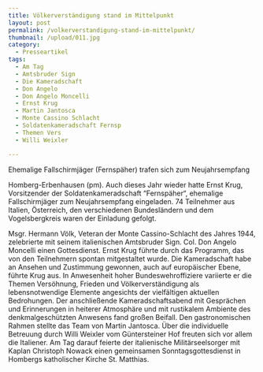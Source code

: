 ```yaml
---
title: Völkerverständigung stand im Mittelpunkt
layout: post
permalink: /volkerverstandigung-stand-im-mittelpunkt/
thumbnail: /upload/011.jpg
category:
  - Presseartikel
tags:
  - Am Tag
  - Amtsbruder Sign
  - Die Kameradschaft
  - Don Angelo
  - Don Angelo Moncelli
  - Ernst Krug
  - Martin Jantosca
  - Monte Cassino Schlacht
  - Soldatenkameradschaft Fernsp
  - Themen Vers
  - Willi Weixler

---
```

Ehemalige Fallschirmjäger (Fernspäher) trafen sich zum Neujahrsempfang

Homberg-Erbenhausen (pm). Auch dieses Jahr wieder hatte Ernst Krug, Vorsitzender der Soldatenkameradschaft “Fernspäher“, ehemalige Fallschirmjäger zum Neujahrsempfang eingeladen. 74 Teilnehmer aus Italien, Österreich, den verschiedenen Bundesländern und dem Vogelsbergkreis waren der Einladung gefolgt.

Msgr. Hermann Völk, Veteran der Monte Cassino-Schlacht des Jahres 1944, zelebrierte mit seinem italienischen Amtsbruder Sign. Col. Don Angelo Moncelli einen Gottesdienst. Ernst Krug führte durch das Programm, das von den Teilnehmern spontan mitgestaltet wurde. Die Kameradschaft habe an Ansehen und Zustimmung gewonnen, auch auf europäischer Ebene, führte Krug aus. In Anwesenheit hoher Bundeswehroffiziere variierte er die Themen Versöhnung, Frieden und Völkerverständigung als lebensnotwendige Elemente angesichts der vielfältigen aktuellen Bedrohungen. Der anschließende Kameradschaftsabend mit Gesprächen und Erinnerungen in heiterer Atmosphäre und mit rustikalem Ambiente des denkmalgeschützten Anwesens fand großen Beifall. Den gastronomischen Rahmen stellte das Team von Martin Jantosca. Über die individuelle Betreuung durch Willi Weixler vom Güntersteiner Hof freuten sich vor allem die Italiener. Am Tag darauf feierte der italienische Militärseelsorger mit Kaplan Christoph Nowack einen gemeinsamen Sonntagsgottesdienst in Hombergs katholischer Kirche St. Matthias.
